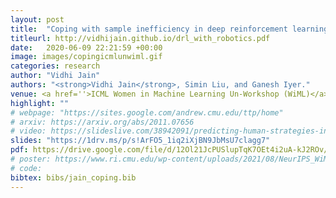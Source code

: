 ```yaml
---
layout: post
title:  "Coping with sample inefficiency in deep reinforcement learning"
titleurl: http://vidhijain.github.io/drl_with_robotics.pdf
date:   2020-06-09 22:21:59 +00:00
image: images/copingicmlunwiml.gif
categories: research
author: "Vidhi Jain"
authors: "<strong>Vidhi Jain</strong>, Simin Liu, and Ganesh Iyer."
venue: <a href=''>ICML Women in Machine Learning Un-Workshop (WiML)</a>
highlight: ""
# webpage: "https://sites.google.com/andrew.cmu.edu/ttp/home"
# arxiv: https://arxiv.org/abs/2011.07656
# video: https://slideslive.com/38942091/predicting-human-strategies-in-simulated-search-and-rescue
slides: "https://1drv.ms/p/s!ArFO5_1iq2iXjBN9JbMsU7clagg7"
pdf: https://drive.google.com/file/d/12Ol21JcPUSlupTqK7OEt4i2uA-kJ2ROv/view?usp=sharing
# poster: https://www.ri.cmu.edu/wp-content/uploads/2021/08/NeurIPS_WiML.pdf
# code: 
bibtex: bibs/jain_coping.bib
---
```

